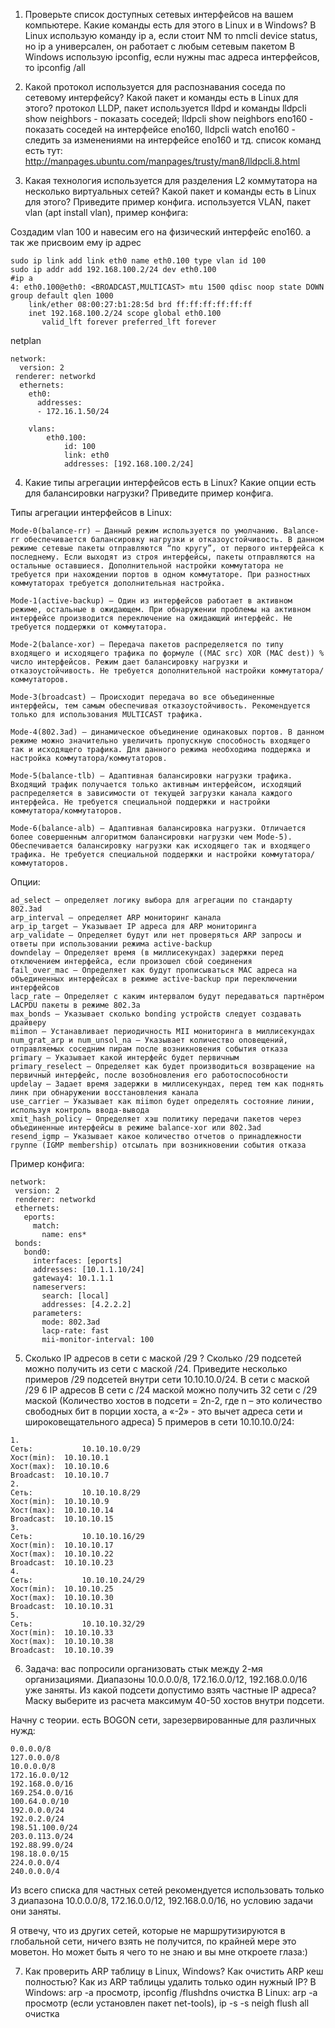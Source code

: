 1. Проверьте список доступных сетевых интерфейсов на вашем компьютере. Какие команды есть для этого в Linux и в Windows?
В Linux использую команду ip a, если стоит NM то nmcli device status, но ip a универсален, он работает с любым сетевым пакетом
В Windows использую ipconfig, если нужны mac адреса интерфейсов, то ipconfig /all

2. Какой протокол используется для распознавания соседа по сетевому интерфейсу? Какой пакет и команды есть в Linux для этого?
протокол LLDP, пакет используется lldpd и команды lldpcli show neighbors - показать соседей; lldpcli show neighbors eno160 - показать соседей на интерфейсe eno160,  lldpcli watch eno160 - следить за изменениями на интерфейсе eno160 и тд. список команд есть тут: http://manpages.ubuntu.com/manpages/trusty/man8/lldpcli.8.html

3. Какая технология используется для разделения L2 коммутатора на несколько виртуальных сетей? Какой пакет и команды есть в Linux для этого? Приведите пример конфига.
используется VLAN,  пакет vlan (apt install vlan), пример конфига:

Создадим vlan 100 и навесим его на физический интерфейс eno160. а так же присвоим ему ip адрес
```
sudo ip link add link eth0 name eth0.100 type vlan id 100
sudo ip addr add 192.168.100.2/24 dev eth0.100
#ip a
4: eth0.100@eth0: <BROADCAST,MULTICAST> mtu 1500 qdisc noop state DOWN group default qlen 1000 
    link/ether 08:00:27:b1:28:5d brd ff:ff:ff:ff:ff:ff 
    inet 192.168.100.2/24 scope global eth0.100 
       valid_lft forever preferred_lft forever
```

netplan
```
network: 
  version: 2  
 renderer: networkd
  ethernets: 
    eth0: 
      addresses: 
      - 172.16.1.50/24

    vlans: 
        eth0.100: 
            id: 100 
            link: eth0 
            addresses: [192.168.100.2/24]
```

4. Какие типы агрегации интерфейсов есть в Linux? Какие опции есть для балансировки нагрузки? Приведите пример конфига.

Типы агрегации интерфейсов в Linux:
```
Mode-0(balance-rr) – Данный режим используется по умолчанию. Balance-rr обеспечивается балансировку нагрузки и отказоустойчивость. В данном режиме сетевые пакеты отправляются “по кругу”, от первого интерфейса к последнему. Если выходят из строя интерфейсы, пакеты отправляются на остальные оставшиеся. Дополнительной настройки коммутатора не требуется при нахождении портов в одном коммутаторе. При разностных коммутаторах требуется дополнительная настройка.

Mode-1(active-backup) – Один из интерфейсов работает в активном режиме, остальные в ожидающем. При обнаружении проблемы на активном интерфейсе производится переключение на ожидающий интерфейс. Не требуется поддержки от коммутатора.

Mode-2(balance-xor) – Передача пакетов распределяется по типу входящего и исходящего трафика по формуле ((MAC src) XOR (MAC dest)) % число интерфейсов. Режим дает балансировку нагрузки и отказоустойчивость. Не требуется дополнительной настройки коммутатора/коммутаторов.

Mode-3(broadcast) – Происходит передача во все объединенные интерфейсы, тем самым обеспечивая отказоустойчивость. Рекомендуется только для использования MULTICAST трафика.

Mode-4(802.3ad) – динамическое объединение одинаковых портов. В данном режиме можно значительно увеличить пропускную способность входящего так и исходящего трафика. Для данного режима необходима поддержка и настройка коммутатора/коммутаторов.

Mode-5(balance-tlb) – Адаптивная балансировки нагрузки трафика. Входящий трафик получается только активным интерфейсом, исходящий распределяется в зависимости от текущей загрузки канала каждого интерфейса. Не требуется специальной поддержки и настройки коммутатора/коммутаторов.

Mode-6(balance-alb) – Адаптивная балансировка нагрузки. Отличается более совершенным алгоритмом балансировки нагрузки чем Mode-5). Обеспечивается балансировку нагрузки как исходящего так и входящего трафика. Не требуется специальной поддержки и настройки коммутатора/коммутаторов.
```

Опции:
```
ad_select — определяет логику выбора для агрегации по стандарту 802.3ad
arp_interval — определяет ARP мониторинг канала
arp_ip_target — Указывает IP адреса для ARP мониторинга
arp_validate — Определяет будут или нет проверяться ARP запросы и ответы при использовании режима active-backup
downdelay — Определяет время (в миллисекундах) задержки перед отключением интерфейса, если произошел сбой соединения
fail_over_mac — Определяет как будут прописываться MAC адреса на объединенных интерфейсах в режиме active-backup при переключении интерфейсов
lacp_rate — Определяет с каким интервалом будут передаваться партнёром LACPDU пакеты в режиме 802.3a
max_bonds — Указывает сколько bonding устройств следует создавать драйверу
miimon — Устанавливает периодичность MII мониторинга в миллисекундах
num_grat_arp и num_unsol_na — Указывает количество оповещений, отправляемых соседним пирам после возникновения события отказа
primary — Указывает какой интерфейс будет первичным
primary_reselect — Определяет как будет производиться возвращение на первичный интерфейс, после возобновления его работоспособности
updelay — Задает время задержки в миллисекундах, перед тем как поднять линк при обнаружении восстановления канала
use_carrier — Указывает как miimon будет определять состояние линии, используя контроль ввода-вывода
xmit_hash_policy — Определяет хэш политику передачи пакетов через объединенные интерфейсы в режиме balance-xor или 802.3ad
resend_igmp — Указывает какое количество отчетов о принадлежности группе (IGMP membership) отсылать при возникновении события отказа
```

Пример конфига:
```
network: 
 version: 2 
 renderer: networkd 
 ethernets: 
   eports: 
     match:  
       name: ens* 
 bonds: 
   bond0: 
     interfaces: [eports] 
     addresses: [10.1.1.10/24] 
     gateway4: 10.1.1.1 
     nameservers: 
       search: [local] 
       addresses: [4.2.2.2] 
     parameters: 
       mode: 802.3ad 
       lacp-rate: fast 
       mii-monitor-interval: 100
```

5. Сколько IP адресов в сети с маской /29 ? Сколько /29 подсетей можно получить из сети с маской /24. Приведите несколько примеров /29 подсетей внутри сети 10.10.10.0/24.
В сети с маской /29 6 IP адресов
В сети с /24 маской можно получить 32 сети с /29 маской (Количество хостов в подсети = 2n-2, где n – это количество свободных бит в порции хоста, а «-2» - это вычет адреса сети и широковещательного адреса)
5 примеров в сети 10.10.10.0/24:
```
1. 
Сеть:           10.10.10.0/29 
Хост(min):	10.10.10.1	 
Хост(max):	10.10.10.6	 
Broadcast:	10.10.10.7	 
2. 
Сеть:           10.10.10.8/29        	 
Хост(min):	10.10.10.9	 
Хост(max):	10.10.10.14	 
Broadcast:	10.10.10.15	 
3. 
Сеть:           10.10.10.16/29       	
Хост(min):	10.10.10.17	 
Хост(max):	10.10.10.22	 
Broadcast:	10.10.10.23	 
4. 
Сеть:           10.10.10.24/29       
Хост(min):	10.10.10.25	 
Хост(max):	10.10.10.30	 
Broadcast:	10.10.10.31	 
5. 
Сеть:       	10.10.10.32/29       	 
Хост(min):	10.10.10.33	 
Хост(max):	10.10.10.38	 
Broadcast:	10.10.10.39	 
```

6. Задача: вас попросили организовать стык между 2-мя организациями. Диапазоны 10.0.0.0/8, 172.16.0.0/12, 192.168.0.0/16 уже заняты. Из какой подсети допустимо взять частные IP адреса? Маску выберите из расчета максимум 40-50 хостов внутри подсети.

Начну с теории. есть BOGON сети, зарезервированные для различных нужд:
```
0.0.0.0/8
127.0.0.0/8
10.0.0.0/8
172.16.0.0/12
192.168.0.0/16
169.254.0.0/16
100.64.0.0/10
192.0.0.0/24
192.0.2.0/24
198.51.100.0/24
203.0.113.0/24
192.88.99.0/24
198.18.0.0/15
224.0.0.0/4
240.0.0.0/4
```
Из всего списка для частных сетей рекомендуется использовать только 3 диапазона 10.0.0.0/8, 172.16.0.0/12, 192.168.0.0/16, но условию задачи они заняты. 

Я отвечу, что из других сетей, которые не маршрутизируются в глобальной сети, ничего взять не получится, по крайней мере это моветон. Но может быть я чего то не знаю и вы мне откроете глаза:)

7. Как проверить ARP таблицу в Linux, Windows? Как очистить ARP кеш полностью? Как из ARP таблицы удалить только один нужный IP?
В Windows: arp -a просмотр, ipconfig /flushdns очистка
В Linux: arp -a просмотр (если установлен пакет net-tools), ip -s -s neigh flush all очистка

